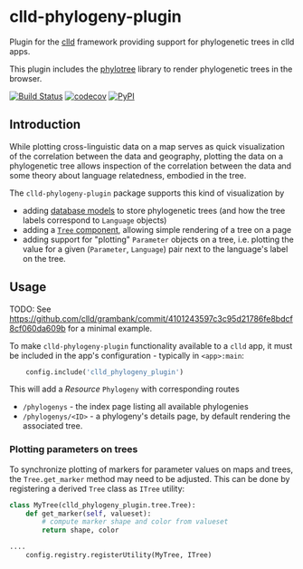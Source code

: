 # clld-phylogeny-plugin

Plugin for the [clld](https://github.com/clld/clld) framework providing
support for phylogenetic trees in clld apps.

This plugin includes the [phylotree](https://github.com/veg/phylotree.js/tree/master)
library to render phylogenetic trees in the browser.

[![Build Status](https://travis-ci.org/clld/clld-phylogeny-plugin.svg?branch=master)](https://travis-ci.org/clld/clld-phylogeny-plugin)
[![codecov](https://codecov.io/gh/clld/clld-phylogeny-plugin/branch/master/graph/badge.svg)](https://codecov.io/gh/clld/clld-phylogeny-plugin)
[![PyPI](https://img.shields.io/pypi/v/clld-phylogeny-plugin.svg)](https://pypi.python.org/pypi/clld-phylogeny-plugin)


## Introduction

While plotting cross-linguistic data on a map serves as quick visualization of the correlation between the data and geography, plotting the data on a phylogenetic tree allows inspection of the correlation between the data and some theory about language relatedness, embodied in the tree.

The `clld-phylogeny-plugin` package supports this kind of visualization by
- adding [database models](https://github.com/clld/clld-phylogeny-plugin/blob/master/src/clld_phylogeny_plugin/models.py) to store phylogenetic trees (and how the tree labels correspond to `Language` objects)
- adding a [`Tree` component](https://github.com/clld/clld-phylogeny-plugin/blob/f98e83681e7464d3abfb05eae2f1a3c74fdabc1f/src/clld_phylogeny_plugin/tree.py#L34), allowing simple rendering of a tree on a page
- adding support for "plotting" `Parameter` objects on a tree, i.e. plotting the value for a given (`Parameter`, `Language`) pair next to the language's label on the tree.


## Usage

TODO: See https://github.com/clld/grambank/commit/4101243597c3c95d21786fe8bdcf8cf060da609b for a minimal example.

To make `clld-phylogeny-plugin` functionality available to a `clld` app, it must be included in the app's configuration - typically in `<app>:main`:
```python
    config.include('clld_phylogeny_plugin')
```

This will add a *Resource* `Phylogeny` with corresponding routes
- `/phylogenys` - the index page listing all available phylogenies
- `/phylogenys/<ID>` - a phylogeny's details page, by default rendering the associated tree.


### Plotting parameters on trees

To synchronize plotting of markers for parameter values on maps and trees, the `Tree.get_marker` method may need to
be adjusted. This can be done by registering a derived `Tree` class as `ITree` utility:
```python
class MyTree(clld_phylogeny_plugin.tree.Tree):
    def get_marker(self, valueset):
        # compute marker shape and color from valueset
        return shape, color

....
    config.registry.registerUtility(MyTree, ITree)
```
